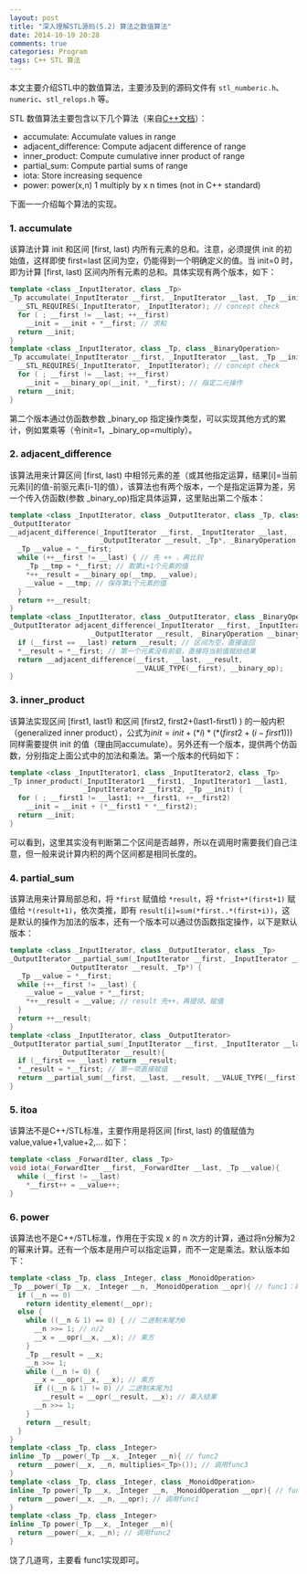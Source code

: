 ```yaml
---
layout: post
title: "深入理解STL源码(5.2) 算法之数值算法"
date: 2014-10-19 20:28
comments: true
categories: Program
tags: C++ STL 算法
---
```


本文主要介绍STL中的数值算法，主要涉及到的源码文件有 `stl_numberic.h`、`numeric`、`stl_relops.h` 等。

STL 数值算法主要包含以下几个算法（来自[C++文档](http://www.cplusplus.com/reference/numeric/)）：

- accumulate: Accumulate values in range
- adjacent_difference: Compute adjacent difference of range
- inner_product: Compute cumulative inner product of range
- partial_sum: Compute partial sums of range
- iota: Store increasing sequence
- power: power(x,n) 1 multiply by x n times (not in C++ standard)

下面一一介绍每个算法的实现。

### 1. accumulate

该算法计算 init 和区间 [first, last) 内所有元素的总和。注意，必须提供 init 的初始值，这样即使 first=last 区间为空，仍能得到一个明确定义的值。当 init=0 时，即为计算 [first, last) 区间内所有元素的总和。具体实现有两个版本，如下：

``` cpp
template <class _InputIterator, class _Tp>
_Tp accumulate(_InputIterator __first, _InputIterator __last, _Tp __init){
  __STL_REQUIRES(_InputIterator, _InputIterator); // concept check
  for ( ; __first != __last; ++__first)
    __init = __init + *__first; // 求和
  return __init;
}
template <class _InputIterator, class _Tp, class _BinaryOperation>
_Tp accumulate(_InputIterator __first, _InputIterator __last, _Tp __init, _BinaryOperation __binary_op){
  __STL_REQUIRES(_InputIterator, _InputIterator); // concept check
  for ( ; __first != __last; ++__first)
    __init = __binary_op(__init, *__first); // 指定二元操作
  return __init;
}
```

<!-- more -->
第二个版本通过仿函数参数 _binary_op 指定操作类型，可以实现其他方式的累计，例如累乘等（令init=1，_binary_op=multiply）。

### 2. adjacent_difference
该算法用来计算区间 [first, last) 中相邻元素的差（或其他指定运算，结果[i]=当前元素[i]的值-前驱元素[i-1]的值），该算法也有两个版本，一个是指定运算为差，另一个传入仿函数(参数 _binary_op)指定具体运算，这里贴出第二个版本：

``` cpp
template <class _InputIterator, class _OutputIterator, class _Tp, class _BinaryOperation>
_OutputIterator
__adjacent_difference(_InputIterator __first, _InputIterator __last, 
                      _OutputIterator __result, _Tp*, _BinaryOperation __binary_op) {
  _Tp __value = *__first;
  while (++__first != __last) { // 先 ++ ，再比较
    _Tp __tmp = *__first; // 取第i+1个元素的值
    *++__result = __binary_op(__tmp, __value);
    __value = __tmp; // 保存第i个元素的值
  }
  return ++__result;
}
template <class _InputIterator, class _OutputIterator, class _BinaryOperation>
_OutputIterator adjacent_difference(_InputIterator __first, _InputIterator __last,
                    _OutputIterator __result, _BinaryOperation __binary_op) {
  if (__first == __last) return __result; // 区间为空，直接返回
  *__result = *__first; // 第一个元素没有前驱，直接将当前值赋给结果
  return __adjacent_difference(__first, __last, __result,
                               __VALUE_TYPE(__first), __binary_op);
}
```

### 3. inner_product
该算法实现区间 [first1, last1) 和区间 [first2, first2+(last1-first1) ) 的一般内积（generalized inner product），公式为$init = init+(*i) * (*(first2+(i-first1)))$同样需要提供 init 的值（理由同accumulate）。另外还有一个版本，提供两个仿函数，分别指定上面公式中的加法和乘法。第一个版本的代码如下：
``` cpp
template <class _InputIterator1, class _InputIterator2, class _Tp>
_Tp inner_product(_InputIterator1 __first1, _InputIterator1 __last1,
                  _InputIterator2 __first2, _Tp __init) {
  for ( ; __first1 != __last1; ++__first1, ++__first2)
    __init = __init + (*__first1 * *__first2);
  return __init;
}
```
可以看到，这里其实没有判断第二个区间是否越界，所以在调用时需要我们自己注意，但一般来说计算内积的两个区间都是相同长度的。

### 4. partial_sum
该算法用来计算局部总和，将 `*first` 赋值给 `*result`，将 `*frist+*(first+1)` 赋值给 `*(result+1)`，依次类推，即有 `result[i]=sum(*first..*(first+i))`，这是默认的操作为加法的版本，还有一个版本可以通过仿函数指定操作，以下是默认版本：
``` cpp
template <class _InputIterator, class _OutputIterator, class _Tp>
_OutputIterator __partial_sum(_InputIterator __first, _InputIterator __last,
              _OutputIterator __result, _Tp*) {
  _Tp __value = *__first;
  while (++__first != __last) {
    __value = __value + *__first;
    *++__result = __value; // result 先++，再提领、赋值
  }
  return ++__result;
}
template <class _InputIterator, class _OutputIterator>
_OutputIterator partial_sum(_InputIterator __first, _InputIterator __last,
            _OutputIterator __result){
  if (__first == __last) return __result;
  *__result = *__first; // 第一项直接赋值
  return __partial_sum(__first, __last, __result, __VALUE_TYPE(__first));
}
```
### 5. itoa
该算法不是C++/STL标准，主要作用是将区间 [first, last) 的值赋值为 value,value+1,value+2,... 如下：
``` cpp
template <class _ForwardIter, class _Tp>
void iota(_ForwardIter __first, _ForwardIter __last, _Tp __value){
  while (__first != __last)
    *__first++ = __value++;
}
```

### 6. power
该算法也不是C++/STL标准，作用在于实现 x 的 n 次方的计算，通过将n分解为2的幂来计算。还有一个版本是用户可以指定运算，而不一定是乘法。默认版本如下：
``` cpp
template <class _Tp, class _Integer, class _MonoidOperation>
_Tp __power(_Tp __x, _Integer __n, _MonoidOperation __opr){ // func1：幂方的具体实现
  if (__n == 0)
    return identity_element(__opr);
  else {
    while ((__n & 1) == 0) { // 二进制末尾为0
      __n >>= 1; // n/2
      __x = __opr(__x, __x); // 乘方
    }
    _Tp __result = __x;
    __n >>= 1;
    while (__n != 0) {
      __x = __opr(__x, __x); // 乘方
      if ((__n & 1) != 0) // 二进制末尾为1
        __result = __opr(__result, __x); // 乘入结果
      __n >>= 1;
    }
    return __result;
  }
}
template <class _Tp, class _Integer>
inline _Tp __power(_Tp __x, _Integer __n){ // func2
  return __power(__x, __n, multiplies<_Tp>()); // 调用func3
}
template <class _Tp, class _Integer, class _MonoidOperation>
inline _Tp power(_Tp __x, _Integer __n, _MonoidOperation __opr){ // func3
  return __power(__x, __n, __opr); // 调用func1
}
template <class _Tp, class _Integer>
inline _Tp power(_Tp __x, _Integer __n){
  return __power(__x, __n); // 调用func2
}
```
饶了几道弯，主要看 func1实现即可。